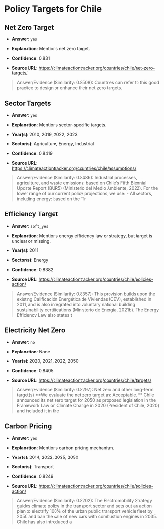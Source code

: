 # Policy Targets for Chile


## Net Zero Target

- **Answer**: `yes`

- **Explanation**: Mentions net zero target.

- **Confidence**: 0.831

- **Source URL**: https://climateactiontracker.org/countries/chile/net-zero-targets/

> Answer/Evidence (Similarity: 0.8508): Countries can refer to this good practice to design or enhance their net zero targets.


## Sector Targets

- **Answer**: `yes`

- **Explanation**: Mentions sector-specific targets.

- **Year(s)**: 2010, 2019, 2022, 2023

- **Sector(s)**: Agriculture, Energy, Industrial

- **Confidence**: 0.8419

- **Source URL**: https://climateactiontracker.org/countries/chile/assumptions/

> Answer/Evidence (Similarity: 0.8486): Industrial processes, agriculture, and waste emissions: based on Chile’s Fifth Biennial Update Report (BUR5) (Ministerio del Medio Ambiente, 2022). For the lower range of our current policy projections, we use:   - All sectors, including energy: based on the ‘Tr


## Efficiency Target

- **Answer**: `soft_yes`

- **Explanation**: Mentions energy efficiency law or strategy, but target is unclear or missing.

- **Year(s)**: 2011

- **Sector(s)**: Energy

- **Confidence**: 0.8382

- **Source URL**: https://climateactiontracker.org/countries/chile/policies-action/

> Answer/Evidence (Similarity: 0.8357): This provision builds upon the existing Calificación Energética de Viviendas (CEV), established in 2011, and is also integrated into voluntary national building sustainability certifications (Ministerio de Energía, 2021b). The Energy Efficiency Law also states t


## Electricity Net Zero

- **Answer**: `no`

- **Explanation**: None

- **Year(s)**: 2020, 2021, 2022, 2050

- **Confidence**: 0.8405

- **Source URL**: https://climateactiontracker.org/countries/chile/targets/

> Answer/Evidence (Similarity: 0.8297): Net zero and other long-term target(s)   **We evaluate the net zero target as: Acceptable. **   Chile announced its net zero target for 2050 as proposed legislation in the Framework Law on Climate Change in 2020 (President of Chile, 2020) and included it in the 


## Carbon Pricing

- **Answer**: `yes`

- **Explanation**: Mentions carbon pricing mechanism.

- **Year(s)**: 2014, 2022, 2035, 2050

- **Sector(s)**: Transport

- **Confidence**: 0.8249

- **Source URL**: https://climateactiontracker.org/countries/chile/policies-action/

> Answer/Evidence (Similarity: 0.8202): The Electromobility Strategy guides climate policy in the transport sector and sets out an action plan to electrify 100% of the urban public transport vehicle fleet by 2050 and ban the sale of new cars with combustion engines in 2035. Chile has also introduced a
